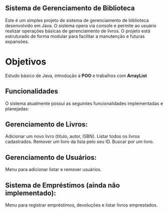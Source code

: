 ## Sistema de Gerenciamento de Biblioteca
Este é um simples projeto de sistema de gerenciamento de biblioteca desenvolvido em Java. O sistema opera via console e permite ao usuário realizar operações básicas de gerenciamento de livros. O projeto está estruturado de forma modular para facilitar a manutenção e futuras expansões.

# Objetivos
Estudo básico de Java, introdução à **POO** e trabalhos com **ArrayList**

## Funcionalidades
O sistema atualmente possui as seguintes funcionalidades implementadas e planejadas:

## Gerenciamento de Livros:
Adicionar um novo livro (título, autor, ISBN).
Listar todos os livros cadastrados.
Remover um livro da lista pelo seu ID.
Buscar por um livro.

## Gerenciamento de Usuários:
Menu para adicionar listar e remover usuários.

## Sistema de Empréstimos (ainda não implementado):
Menu para registrar empréstimos, devoluções e listar livros emprestados.